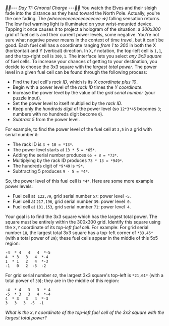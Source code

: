 *:calendar::calendar:--- Day 11: Chronal Charge ---:calendar::calendar:*
You watch the Elves and their sleigh fade into the distance as they head toward the North Pole.
Actually, you're the one fading. The _(wheeeeeeeeeeeeeeeeee =>)_ falling sensation returns.
The low fuel warning light is illuminated on your wrist-mounted device. Tapping it once causes it to project a hologram of the situation: a *300x300* grid of fuel cells and their current power levels, some negative. You're not sure what negative power means in the context of time travel, but it can't be good.
Each fuel cell has a coordinate ranging *from 1 to 300* in both the X (horizontal) and Y (vertical) direction.  In `X,Y` notation, the top-left cell is `1,1`, and the top-right cell is `300,1`.
The interface lets you select *any 3x3 square* of fuel cells. To increase your chances of getting to your destination, you decide to choose the 3x3 square with the *largest total power*.
The power level in a given fuel cell can be found through the following process:

- Find the fuel cell's *rack ID*, which is its *X coordinate plus 10*.
- Begin with a power level of the *rack ID* times the *Y coordinate*.
- Increase the power level by the value of the *grid serial number* (your puzzle input).
- Set the power level to itself multiplied by the *rack ID*.
- Keep only the *hundreds digit* of the power level (so `12*3*45` becomes `3`; numbers with no hundreds digit become `0`).
- *Subtract 5* from the power level.

For example, to find the power level of the fuel cell at `3,5` in a grid with serial number `8`:

- The rack ID is `3 + 10 = *13*`.
- The power level starts at `13 * 5 = *65*`.
- Adding the serial number produces `65 + 8 = *73*`.
- Multiplying by the rack ID produces `73 * 13 = *949*`.
- The hundreds digit of `*9*49` is `*9*`.
- Subtracting 5 produces `9 - 5 = *4*`.

So, the power level of this fuel cell is `*4*`.
Here are some more example power levels:

- Fuel cell at  `122,79`, grid serial number `57`: power level `-5`.
- Fuel cell at `217,196`, grid serial number `39`: power level  `0`.
- Fuel cell at `101,153`, grid serial number `71`: power level  `4`.

Your goal is to find the 3x3 square which has the largest total power. The square must be entirely within the 300x300 grid. Identify this square using the `X,Y` coordinate of its *top-left fuel cell*. For example:
For grid serial number `18`, the largest total 3x3 square has a top-left corner of `*33,45*` (with a total power of `29`); these fuel cells appear in the middle of this 5x5 region:
```-2  -4   4   4   4
-4  * 4   4   4  *-5
4  * 3   3   4  *-4
1  * 1   2   4  *-3
-1   0   2  -5  -2
```
For grid serial number `42`, the largest 3x3 square's top-left is `*21,61*` (with a total power of `30`); they are in the middle of this region:
```-3   4   2   2   2
-4  * 4   3   3  * 4
-5  * 3   3   4  *-4
4  * 3   3   4  *-3
3   3   3  -5  -1
```
*What is the `X,Y` coordinate of the top-left fuel cell of the 3x3 square with the largest total power?*
